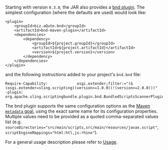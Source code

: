 Starting with version `0.3.0`, the JAR also provides a [bnd plugin](https://bnd.bndtools.org/chapters/870-plugins.html). The simplest configuration (where the defaults are used)
would look like:

```
<plugin>
    <groupId>biz.aQute.bnd</groupId>
    <artifactId>bnd-maven-plugin</artifactId>
    <dependencies>
        <dependency>
            <groupId>${project.groupId}</groupId>
            <artifactId>${project.artifactId}</artifactId>
            <version>${project.version}</version>
        </dependency>
    </dependencies>
</plugin>
```

and the following instructions added to your project's `bnd.bnd` file:

```
Require-Capability:             osgi.extender;filter:="(&(osgi.extender=sling.scripting)(version>=1.0.0)(!(version>=2.0.0)))"
-plugin:                        org.apache.sling.scriptingbundle.plugin.bnd.BundledScriptsScannerPlugin
```

The bnd plugin supports the same configuration options as the [Maven `metadata` goal](metadata-mojo.html), using the exact same name for its configuration
properties. Multiple values need to be provided as a quoted comma-separated values list (e.g.
`sourceDirectories="src/main/scripts,src/main/resources/javax.script"`, `scriptEngineMappings="html:htl,js:rhino"`).

For a general usage description please refer to [Usage](usage.html).